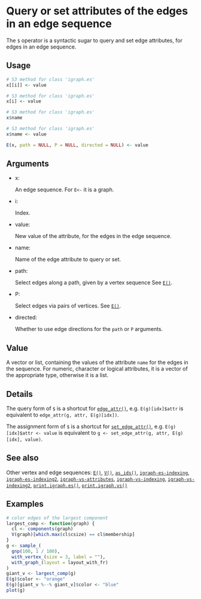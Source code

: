 # Query or set attributes of the edges in an edge sequence

The `$` operator is a syntactic sugar to query and set edge attributes,
for edges in an edge sequence.

## Usage

``` r
# S3 method for class 'igraph.es'
x[[i]] <- value

# S3 method for class 'igraph.es'
x[i] <- value

# S3 method for class 'igraph.es'
x$name

# S3 method for class 'igraph.es'
x$name <- value

E(x, path = NULL, P = NULL, directed = NULL) <- value
```

## Arguments

- x:

  An edge sequence. For `E<-` it is a graph.

- i:

  Index.

- value:

  New value of the attribute, for the edges in the edge sequence.

- name:

  Name of the edge attribute to query or set.

- path:

  Select edges along a path, given by a vertex sequence See
  [`E()`](https://r.igraph.org/reference/E.md).

- P:

  Select edges via pairs of vertices. See
  [`E()`](https://r.igraph.org/reference/E.md).

- directed:

  Whether to use edge directions for the `path` or `P` arguments.

## Value

A vector or list, containing the values of the attribute `name` for the
edges in the sequence. For numeric, character or logical attributes, it
is a vector of the appropriate type, otherwise it is a list.

## Details

The query form of `$` is a shortcut for
[`edge_attr()`](https://r.igraph.org/reference/edge_attr.md), e.g.
`E(g)[idx]$attr` is equivalent to `edge_attr(g, attr, E(g)[idx])`.

The assignment form of `$` is a shortcut for
[`set_edge_attr()`](https://r.igraph.org/reference/set_edge_attr.md),
e.g. `E(g)[idx]$attr <- value` is equivalent to
`g <- set_edge_attr(g, attr, E(g)[idx], value)`.

## See also

Other vertex and edge sequences:
[`E()`](https://r.igraph.org/reference/E.md),
[`V()`](https://r.igraph.org/reference/V.md),
[`as_ids()`](https://r.igraph.org/reference/as_ids.md),
[`igraph-es-indexing`](https://r.igraph.org/reference/igraph-es-indexing.md),
[`igraph-es-indexing2`](https://r.igraph.org/reference/igraph-es-indexing2.md),
[`igraph-vs-attributes`](https://r.igraph.org/reference/igraph-vs-attributes.md),
[`igraph-vs-indexing`](https://r.igraph.org/reference/igraph-vs-indexing.md),
[`igraph-vs-indexing2`](https://r.igraph.org/reference/igraph-vs-indexing2.md),
[`print.igraph.es()`](https://r.igraph.org/reference/print.igraph.es.md),
[`print.igraph.vs()`](https://r.igraph.org/reference/print.igraph.vs.md)

## Examples

``` r
# color edges of the largest component
largest_comp <- function(graph) {
  cl <- components(graph)
  V(graph)[which.max(cl$csize) == cl$membership]
}
g <- sample_(
  gnp(100, 1 / 100),
  with_vertex_(size = 3, label = ""),
  with_graph_(layout = layout_with_fr)
)
giant_v <- largest_comp(g)
E(g)$color <- "orange"
E(g)[giant_v %--% giant_v]$color <- "blue"
plot(g)
```

